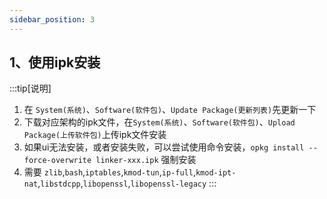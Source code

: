 ```yaml
---
sidebar_position: 3
---
```


## 1、使用ipk安装
:::tip[说明]
1. 在 `System(系统)`、`Software(软件包)`、`Update Package(更新列表)`先更新一下
2. 下载对应架构的ipk文件，在`System(系统)`、`Software(软件包)`、`Upload Package(上传软件包)`上传ipk文件安装
3. 如果ui无法安装，或者安装失败，可以尝试使用命令安装，`opkg install --force-overwrite linker-xxx.ipk` 强制安装
4. 需要 `zlib`,`bash`,`iptables`,`kmod-tun`,`ip-full`,`kmod-ipt-nat`,`libstdcpp`,`libopenssl`,`libopenssl-legacy`
:::